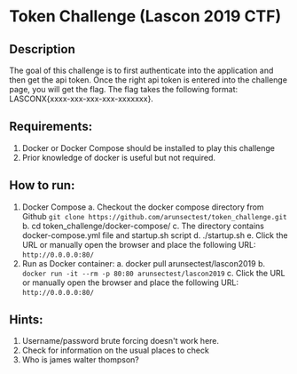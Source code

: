 # Token Challenge (Lascon 2019 CTF)

## Description
   The goal of this challenge is to first authenticate into the application and then get the api token. Once the right api token is entered 
   into the challenge page, you will get the flag. The flag takes the following format: LASCONX{xxxx-xxx-xxx-xxx-xxxxxxx}.
## Requirements:
   1. Docker or Docker Compose should be installed to play this challenge
   2. Prior knowledge of docker is useful but not required.
## How to run:
   1. Docker Compose
      a. Checkout the docker compose directory from Github
         ` git clone https://github.com/arunsectest/token_challenge.git `
	    b. cd token_challenge/docker-compose/
	    c. The directory contains docker-compose.yml file and startup.sh script
	    d. ./startup.sh
	    e. Click the URL or manually open the browser and place the following URL: ` http://0.0.0.0:80/ `
   2. Run as Docker container:
      a. docker pull arunsectest/lascon2019
	    b. ` docker run -it --rm -p 80:80 arunsectest/lascon2019 ` 
	    c. Click the URL or manually open the browser and place the following URL: ` http://0.0.0.0:80/ `
## Hints:
   1. Username/password brute forcing doesn't work here.
   2. Check for information on the usual places to check
   3. Who is james walter thompson?	
